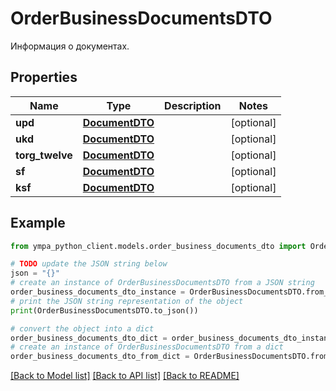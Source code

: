 # OrderBusinessDocumentsDTO

Информация о документах. 

## Properties

Name | Type | Description | Notes
------------ | ------------- | ------------- | -------------
**upd** | [**DocumentDTO**](DocumentDTO.md) |  | [optional] 
**ukd** | [**DocumentDTO**](DocumentDTO.md) |  | [optional] 
**torg_twelve** | [**DocumentDTO**](DocumentDTO.md) |  | [optional] 
**sf** | [**DocumentDTO**](DocumentDTO.md) |  | [optional] 
**ksf** | [**DocumentDTO**](DocumentDTO.md) |  | [optional] 

## Example

```python
from ympa_python_client.models.order_business_documents_dto import OrderBusinessDocumentsDTO

# TODO update the JSON string below
json = "{}"
# create an instance of OrderBusinessDocumentsDTO from a JSON string
order_business_documents_dto_instance = OrderBusinessDocumentsDTO.from_json(json)
# print the JSON string representation of the object
print(OrderBusinessDocumentsDTO.to_json())

# convert the object into a dict
order_business_documents_dto_dict = order_business_documents_dto_instance.to_dict()
# create an instance of OrderBusinessDocumentsDTO from a dict
order_business_documents_dto_from_dict = OrderBusinessDocumentsDTO.from_dict(order_business_documents_dto_dict)
```
[[Back to Model list]](../README.md#documentation-for-models) [[Back to API list]](../README.md#documentation-for-api-endpoints) [[Back to README]](../README.md)


